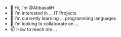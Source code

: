 - 👋 Hi, I’m @AbbasaliH
- 👀 I’m interested in ... IT Projects
- 🌱 I’m currently learning ... programming languages
- 💞️ I’m looking to collaborate on ...
- 📫 How to reach me ...

<!---
AbbasaliH/AbbasaliH is a ✨ special ✨ repository because its `README.md` (this file) appears on your GitHub profile.
You can click the Preview link to take a look at your changes.
--->
